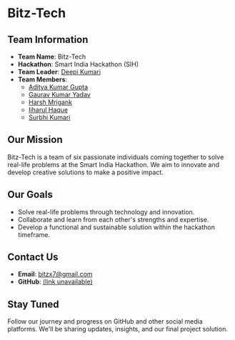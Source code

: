 # Bitz-Tech

## Team Information

- **Team Name**: Bitz-Tech
- **Hackathon**: Smart India Hackathon (SIH)
- **Team Leader**: [Deepi Kumari](mailto:deepikumari5019@gmail.com)
- **Team Members**:
  - [Aditya Kumar Gupta](mailto:aditya.rakesh.2005@gmail.com)
  - [Gaurav Kumar Yadav](mailto:gy78946@gmail.com)
  - [Harsh Mrigank](mailto:mrigankharsh@gmail.com)
  - [Ijharul Haque](mailto:haqueijharul0786@gmail.com)
  - [Surbhi Kumari](mailto:surbhikumari23012005@gmail.com)

## Our Mission

Bitz-Tech is a team of six passionate individuals coming together to solve real-life problems at the Smart India Hackathon. We aim to innovate and develop creative solutions to make a positive impact.

## Our Goals

- Solve real-life problems through technology and innovation.
- Collaborate and learn from each other's strengths and expertise.
- Develop a functional and sustainable solution within the hackathon timeframe.

## Contact Us

- **Email**: bitzx7@gmail.com
- **GitHub**: [(link unavailable)](#)

## Stay Tuned

Follow our journey and progress on GitHub and other social media platforms. We'll be sharing updates, insights, and our final project solution.
